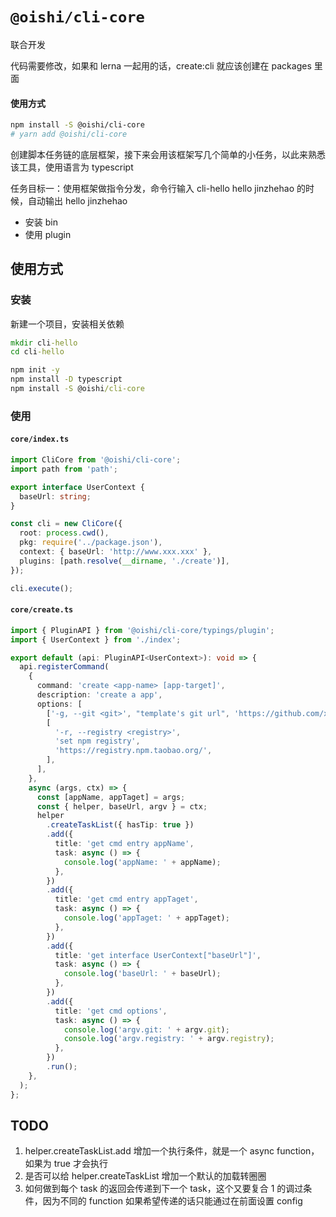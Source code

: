 # `@oishi/cli-core`

联合开发

代码需要修改，如果和 lerna 一起用的话，create:cli 就应该创建在 packages 里面

#### 使用方式

```bash
npm install -S @oishi/cli-core
# yarn add @oishi/cli-core
```

创建脚本任务链的底层框架，接下来会用该框架写几个简单的小任务，以此来熟悉该工具，使用语言为 typescript

任务目标一：使用框架做指令分发，命令行输入 cli-hello hello jinzhehao 的时候，自动输出 hello jinzhehao

- 安装 bin
- 使用 plugin

## 使用方式

### 安装

新建一个项目，安装相关依赖

```cmd
mkdir cli-hello
cd cli-hello

npm init -y
npm install -D typescript
npm install -S @oishi/cli-core
```

### 使用

#### `core/index.ts`

```ts
import CliCore from '@oishi/cli-core';
import path from 'path';

export interface UserContext {
  baseUrl: string;
}

const cli = new CliCore({
  root: process.cwd(),
  pkg: require('../package.json'),
  context: { baseUrl: 'http://www.xxx.xxx' },
  plugins: [path.resolve(__dirname, './create')],
});

cli.execute();
```

#### `core/create.ts`

```ts
import { PluginAPI } from '@oishi/cli-core/typings/plugin';
import { UserContext } from './index';

export default (api: PluginAPI<UserContext>): void => {
  api.registerCommand(
    {
      command: 'create <app-name> [app-target]',
      description: 'create a app',
      options: [
        ['-g, --git <git>', "template's git url", 'https://github.com/xx/xxx'],
        [
          '-r, --registry <registry>',
          'set npm registry',
          'https://registry.npm.taobao.org/',
        ],
      ],
    },
    async (args, ctx) => {
      const [appName, appTaget] = args;
      const { helper, baseUrl, argv } = ctx;
      helper
        .createTaskList({ hasTip: true })
        .add({
          title: 'get cmd entry appName',
          task: async () => {
            console.log('appName: ' + appName);
          },
        })
        .add({
          title: 'get cmd entry appTaget',
          task: async () => {
            console.log('appTaget: ' + appTaget);
          },
        })
        .add({
          title: 'get interface UserContext["baseUrl"]',
          task: async () => {
            console.log('baseUrl: ' + baseUrl);
          },
        })
        .add({
          title: 'get cmd options',
          task: async () => {
            console.log('argv.git: ' + argv.git);
            console.log('argv.registry: ' + argv.registry);
          },
        })
        .run();
    },
  );
};
```

## TODO

1. helper.createTaskList.add 增加一个执行条件，就是一个 async function，如果为 true 才会执行
2. 是否可以给 helper.createTaskList 增加一个默认的加载转圈圈
3. 如何做到每个 task 的返回会传递到下一个 task，这个又要复合 1 的调过条件，因为不同的 function 如果希望传递的话只能通过在前面设置 config
